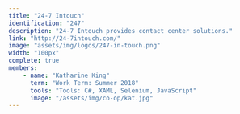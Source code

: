 ```yaml
---
title: "24-7 Intouch"
identification: "247"
description: "24-7 Intouch provides contact center solutions."
link: "http://24-7intouch.com/"
image: "assets/img/logos/247-in-touch.png"
width: "100px"
complete: true
members:
    - name: "Katharine King"
      term: "Work Term: Summer 2018"
      tools: "Tools: C#, XAML, Selenium, JavaScript"
      image: "/assets/img/co-op/kat.jpg"
---
```

